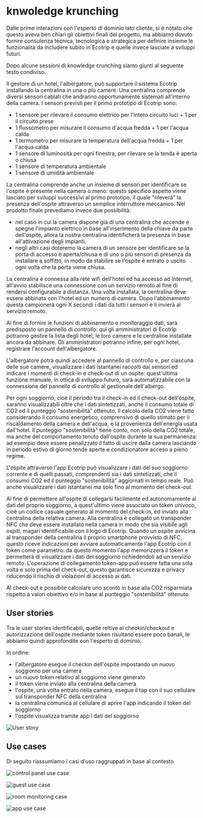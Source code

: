 # knwoledge krunching

Dalle prime interazioni con l'esperto di dominio lato cliente, si è notato che
questo aveva ben chiari gli obiettivi finali del progetto, ma abbiamo dovuto
fornire consulenza tecnica, tecnologica e strategica per definire insieme le
funzionalità da includere subito in Ecotrip e quelle invece lasciate a sviluppi
futuri.

Dopo alcune sessioni di knowledge crunching siamo giunti al seguente testo
condiviso.

Il gestore di un hotel, l'albergatore, può supportare il sistema Ecotrip
installando la centralina in una o più camere. Una centralina comprende diversi
sensori cablati che andranno opportunamente sistemati all'interno della camera.
I sensori previsti per il primo prototipo di Ecotrip sono:

- 1 sensore per rilevare il consumo elettrico per l'intero circuito luci + 1 per
  il circuito prese
- 1 flussometro per misurare il consumo d'acqua fredda + 1 per l'acqua calda
- 1 termometro per misurare la temperatura dell'acqua fredda + 1 per l'acqua
  calda
- 1 sensore di luminosità per ogni finestra, per rilevare se la tenda è aperta o
  chiusa
- 1 sensore di temperatura ambientale
- 1 sensore di umidità ambientale

La centralina comprende anche un insieme di sensori per identificare se l'ospite
è presente nella camera o meno: questo specifico aspetto viene lasciato per
sviluppi successivi al primo prototipo, il quale "rileverà" la presenza
dell'ospite attraverso un semplice interruttore meccanico. Nel prodotto finale
prevediamo invece due possibilità:

- nel caso in cui la camera dispone già di una centralina che accende e spegne
  l'impianto elettrico in base all'inserimento della chiave da parte
  dell'ospite, allora la nostra centralina identificherà la presenza in base
  all'attivazione degli impianti.
- negli altri casi doteremo la camera di un sensore per identificare se la porta
  di accesso è aperta/chiusa e di uno o più sensori di presenza da installare a
  soffitto, in modo da stabilire se l'ospite è entrato o uscito ogni volta che
  la porta viene chiusa.

La centralina è connessa alla rete wifi dell'hotel ed ha accesso ad Internet,
all'avvio stabilisce una connessione con un servizio remoto al fine di rendersi
configurabile a distanza. Una volta installata, la centralina deve essere
abbinata con l'hotel ed un numero di camera. Dopo l'abbinamento questa
campionerà ogni X secondi i dati da tutti i sensori e li invierà al servizio
remoto.

Al fine di fornire le funzioni di abbinamento e monitoraggio dati, sarà
predisposto un pannello di controllo: qui gli amministratori di Ecotrip potranno
gestire la lista degli hotel, le loro camere e le centraline installate ancora
da abbinare. Gli amministratori potranno infine, per ogni hotel, registrare
l'account dell'albergatore.

L'albergatore potrà quindi accedere al pannello di controllo e, per ciascuna
delle sue camere, visualizzare i dati istantanei raccolti dai sensori ed
indicare i momenti di check-in e check-out di un ospite: quest'ultima funzione
manuale, in ottica di sviluppo futuro, sarà automatizzabile con la connessione
del pannello di controllo al gestionale dell'albergo.

Per ogni soggiorno, cioè il periodo tra il check-in ed il check-out dell'ospite,
saranno visualizzabili oltre che i dati sintetizzati, anche il consumo totale di
CO2 ed il punteggio "sostenibilità" ottenuto. Il calcolo della CO2 viene fatto
considerando il consumo energetico, comprensivo di quello stimato per il
riscaldamento della camera e dell'acqua, e la provenienza dell'energia usata
dall'hotel. Il punteggio "sostenibilità" tiene conto, non solo della CO2 totale,
ma anche del comportamento tenuto dall'ospite durante la sua permanenza: ad
esempio deve essere penalizzato il fatto di uscire dalla camera lasciando in
periodo estivo di giorno tende aperte e condizionatore acceso a pieno regime.

L'ospite attraverso l'app Ecotrip può visualizzare i dati del suo soggiorno
corrente e di quelli passati, comprendenti sia i dati sintetizzati, che il
consumo CO2 ed il punteggio "sostenibilità" aggiornati in tempo reale. Può anche
visualizzare i dati istantanei ma solo fino al momento del check-out.

Al fine di permettere all'ospite di collegarsi facilmente ed autonomamente ai
dati del proprio soggiorno, a quest'ultimo viene associato un token univoco,
cioè un codice casuale generato al momento del check-in, ed inviato alla
centralina della relativa camera. Alla centralina è collegato un transponder NFC
che deve essere installato nella camera in modo che sia visibile agli ospiti,
magari identificabile con il logo di Ecotrip. Quando un ospite avvicina al
transponder della centralina il proprio smartphone provvisto di NFC, questo
riceve indicazioni per avviare automaticamente l'app Ecotrip con il token come
parametro: da questo momento l'app memorizzerà il token e permetterà di
visualizzare i dati del soggiorno richiedendoli ad un servizio remoto.
L'operazione di collegamento token-app può essere fatta una sola volta e solo
prima del check-out, questo garantisce sicurezza e privacy riducendo il rischio
di violazioni di accesso ai dati.

Al check-out è possibile calcolare uno sconto in base alla CO2 risparmiata
rispetto a valori obiettivo e/o in base al punteggio "sostenibilità" ottenuto.

## User stories

Tra le user stories identificabili, quelle reltive al checkin/checkout e
autorizzazione dell'ospite mediante token risultano essere poco banali, le
abbiamo quindi approfondite con l'esperto di dominio.

In ordine:

- l'albergatore esegue il checkin dell'ospite impostando un nuovo soggiorno per
  una camera
- un nuovo token relativo al soggiorno viene generato
- il token viene inviato alla centralina della camera
- l'ospite, una volta entrato nella camera, esegue il tap con il suo cellulare
  sul transponder NFC della centralina
- la centralina comunica al cellulare di aprire l'app indicando il token del
  soggiorno
- l'ospite visualizza tramite app i dati del soggiorno

![User story](./images/guest-authorization-story.svg)

## Use cases

Di seguito riassumiamo i casi d'uso raggruppati in base al contesto

![control panel use case](./images/control-panel-use-case.svg)

![guest use case](./images/guest-authorization-use-case.svg)

![room monitoring case](./images/room-monitoring-use-case.svg)

![app use case](./images/app-use-case.svg)
